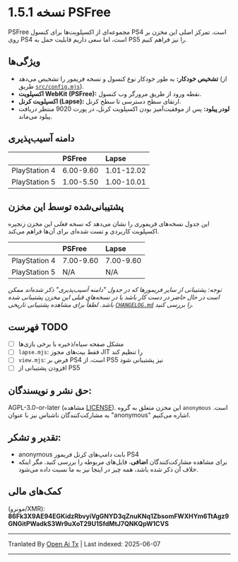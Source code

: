 # نسخه 1.5.1 PSFree

PSFree مجموعه‌ای از اکسپلویت‌ها برای کنسول PS4 است. تمرکز اصلی این مخزن بر روی PS4 است، اما سعی داریم قابلیت حمل به PS5 را نیز فراهم کنیم.

## ویژگی‌ها

- **تشخیص خودکار:** به طور خودکار نوع کنسول و نسخه فریمور را تشخیص می‌دهد (از طریق [`src/config.mjs`](https://raw.githubusercontent.com/Al-Azif/psfree-lapse/main/src/config.mjs)).
- **اکسپلویت WebKit (PSFree):** نقطه ورود از طریق مرورگر وب کنسول.
- **اکسپلویت کرنل (Lapse):** ارتقای سطح دسترسی تا سطح کرنل.
- **لودر پیلود:** پس از موفقیت‌آمیز بودن اکسپلویت کرنل، در پورت 9020 منتظر دریافت پیلود می‌ماند.

## دامنه آسیب‌پذیری

|               | PSFree    | Lapse      |
| :------------ | :-------- | :--------- |
| PlayStation 4 | 6.00-9.60 | 1.01-12.02 |
| PlayStation 5 | 1.00-5.50 | 1.00-10.01 |

## پشتیبانی‌شده توسط این مخزن

این جدول نسخه‌های فریموری را نشان می‌دهد که _نسخه فعلی_ این مخزن زنجیره اکسپلویت کاربردی و تست شده‌ای برای آن‌ها فراهم می‌کند.

|               | PSFree    | Lapse     |
| :------------ | :-------- | :-------- |
| PlayStation 4 | 7.00-9.60 | 7.00-9.60 |
| PlayStation 5 | N/A       | N/A       |

_توجه: پشتیبانی از سایر فریمورها که در جدول "دامنه آسیب‌پذیری" ذکر شده‌اند ممکن است در حال حاضر در دست کار باشد یا در نسخه‌های قبلی این مخزن پشتیبانی شده باشد. لطفاً برای مشاهده پشتیبانی تاریخی [`CHANGELOG.md`](https://raw.githubusercontent.com/Al-Azif/psfree-lapse/main/CHANGELOG.md) را بررسی کنید._

## فهرست TODO

- [ ] مشکل صفحه سیاه/ذخیره با برخی بازی‌ها
- [ ] `lapse.mjs`: فقط بیت‌های مجوز JIT را تنظیم کند
- [ ] `view.mjs`: فرض بر PS4 است، از PS5 نیز پشتیبانی شود
- [ ] افزودن پشتیبانی از PS5

## حق نشر و نویسندگان:

AGPL-3.0-or-later (مشاهده [LICENSE](https://raw.githubusercontent.com/Al-Azif/psfree-lapse/main/LICENSE)). این مخزن متعلق به گروه `anonymous` است. به مشارکت‌کنندگان ناشناس نیز با عنوان "anonymous" اشاره می‌کنیم.

## تقدیر و تشکر:

- anonymous بابت دامپ‌های کرنل فریمور PS4
- برای مشاهده مشارکت‌کنندگان **اضافی**، فایل‌های مربوطه را بررسی کنید. مگر اینکه خلاف آن ذکر شده باشد، همه چیز در اینجا نیز به ما نسبت داده می‌شود.

## کمک‌های مالی

(مونرو/XMR): **86Fk3X9AE94EGKidzRbvyiVgGNYD3qZnuKNq1ZbsomFWXHYm6TtAgz9GNGitPWadkS3Wr9uXoT29U1SfdMtJ7QNKQpW1CVS**

---

Tranlated By [Open Ai Tx](https://github.com/OpenAiTx/OpenAiTx) | Last indexed: 2025-06-07

---